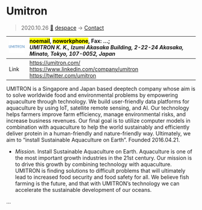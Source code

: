 # Umitron
> 2020.10.26 [🚀](../index/index.md) [despace](index.md) → [Contact](contact.md)

|[![](f/contact/u/umitron_logo1_thumb.png)](f/contact/u/umitron_logo1.png)|<mark>noemail</mark>, <mark>noworkphone</mark>, Fax: …;<br> *UMITRON K. K., Izumi Akasaka Building, 2-22-24 Akasaka, Minato, Tokyo, 107-0052, Japan*|
|:--|:--|
|Link|<https://umitron.com/><br> <https://www.linkedin.com/company/umitron><br> <https://twitter.com/umitron>|

UMITRON is a Singapore and Japan based deeptech company whose aim is to solve worldwide food and environmental problems by empowering aquaculture through technology. We build user-friendly data platforms for aquaculture by using IoT, satellite remote sensing, and AI. Our technology helps farmers improve farm efficiency, manage environmental risks, and increase business revenues. Our final goal is to utilize computer models in combination with aquaculture to help the world sustainably and efficiently deliver protein in a human-friendly and nature-friendly way. Ultimately, we aim to “install Sustainable Aquaculture on Earth”. Founded 2016.04.21.

   - *Mission.* Install Sustainable Aquaculture on Earth. Aquaculture is one of the most important growth industries in the 21st century. Our mission is to drive this growth by combining technology with aquaculture. UMITRON is finding solutions to difficult problems that will ultimately lead to increased food security and food safety for all. We believe fish farming is the future, and that with UMITRON’s technology we can accelerate the sustainable development of our oceans.

<p style="page-break-after:always"> </p>

…


